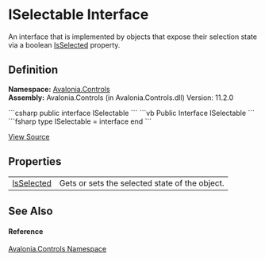 # ISelectable Interface


An interface that is implemented by objects that expose their selection state via a boolean <a href="P_Avalonia_Controls_ISelectable_IsSelected">IsSelected</a> property.



## Definition
**Namespace:** <a href="N_Avalonia_Controls">Avalonia.Controls</a>  
**Assembly:** Avalonia.Controls (in Avalonia.Controls.dll) Version: 11.2.0

<Tabs groupId="api-code-preview">
<TabItem value="csharp" label="C#">
```csharp
public interface ISelectable
```
</TabItem>
<TabItem value="vb" label="VB">
```vb
Public Interface ISelectable
```
</TabItem>
<TabItem value="fsharp" label="F#">
```fsharp
type ISelectable = interface end
```
</TabItem>
</Tabs>



<a href="https://github.com/AvaloniaUI/Avalonia/tree/master/src/Avalonia.Controls/ISelectable.cs" title="View the source code">View Source</a>



## Properties
<table>
<tr>
<td><a href="P_Avalonia_Controls_ISelectable_IsSelected">IsSelected</a></td>
<td>Gets or sets the selected state of the object.</td>
</tr>
</table>

## See Also


#### Reference
<a href="N_Avalonia_Controls">Avalonia.Controls Namespace</a>  
